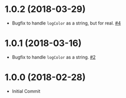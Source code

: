 # 1.0.2 (2018-03-29)

- Bugfix to handle `logColor` as a string, but for real.  [#4](https://github.com/blackbaud/skyux-logger/pull/4)

# 1.0.1 (2018-03-16)

- Bugfix to handle `logColor` as a string.  [#2](https://github.com/blackbaud/skyux-logger/pull/2)

# 1.0.0 (2018-02-28)

- Initial Commit